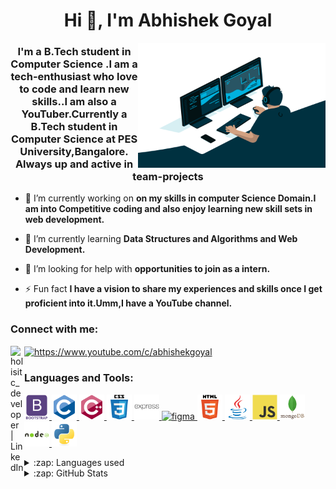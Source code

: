 <h1 align="center">Hi 👋, I'm Abhishek Goyal</h1>
<img align="right" alt="GIF" src="avento.gif" width="300" height="200" />
<h3 align="center">I'm a B.Tech student in Computer Science .I am a tech-enthusiast who love to code and learn new skills..I am also a YouTuber.Currently a B.Tech student in Computer Science at PES University,Bangalore. Always up and active in team-projects</h3>

- 🔭 I’m currently working on **on my skills in computer Science Domain.I am into Competitive coding and also enjoy learning new skill sets in web development.**

- 🌱 I’m currently learning **Data Structures and Algorithms and Web Development.**

- 🤝 I’m looking for help with **opportunities to join as a intern.**

- ⚡ Fun fact **I have a vision to share my experiences and skills once I get proficient into it.Umm,I have a YouTube channel.**

<h3 align="left">Connect with me:</h3>
<p align="left">

[<img align="left" alt="holisitc_developer | LinkedIn" width="22px" src="https://cdn.jsdelivr.net/npm/simple-icons@v3/icons/linkedin.svg" />][linkedin]
<a href="https://www.youtube.com/c/AbhishekGoyal" target="blank"><img align="center" src="https://raw.githubusercontent.com/rahuldkjain/github-profile-readme-generator/neutral-icons/src/images/icons/Social/youtube.svg" alt="https://www.youtube.com/c/abhishekgoyal" height="30" width="40" /></a>
</p>

<h3 align="left">Languages and Tools:</h3>
<p align="left"> <a href="https://getbootstrap.com" target="_blank"> <img src="https://raw.githubusercontent.com/devicons/devicon/master/icons/bootstrap/bootstrap-plain-wordmark.svg" alt="bootstrap" width="40" height="40"/> </a> <a href="https://www.cprogramming.com/" target="_blank"> <img src="https://raw.githubusercontent.com/devicons/devicon/master/icons/c/c-original.svg" alt="c" width="40" height="40"/> </a> <a href="https://www.w3schools.com/cpp/" target="_blank"> <img src="https://raw.githubusercontent.com/devicons/devicon/master/icons/cplusplus/cplusplus-original.svg" alt="cplusplus" width="40" height="40"/> </a> <a href="https://www.w3schools.com/css/" target="_blank"> <img src="https://raw.githubusercontent.com/devicons/devicon/master/icons/css3/css3-original-wordmark.svg" alt="css3" width="40" height="40"/> </a> <a href="https://expressjs.com" target="_blank"> <img src="https://raw.githubusercontent.com/devicons/devicon/master/icons/express/express-original-wordmark.svg" alt="express" width="40" height="40"/> </a> <a href="https://www.figma.com/" target="_blank"> <img src="https://www.vectorlogo.zone/logos/figma/figma-icon.svg" alt="figma" width="40" height="40"/> </a> <a href="https://www.w3.org/html/" target="_blank"> <img src="https://raw.githubusercontent.com/devicons/devicon/master/icons/html5/html5-original-wordmark.svg" alt="html5" width="40" height="40"/> </a> <a href="https://www.java.com" target="_blank"> <img src="https://raw.githubusercontent.com/devicons/devicon/master/icons/java/java-original.svg" alt="java" width="40" height="40"/> </a> <a href="https://developer.mozilla.org/en-US/docs/Web/JavaScript" target="_blank"> <img src="https://raw.githubusercontent.com/devicons/devicon/master/icons/javascript/javascript-original.svg" alt="javascript" width="40" height="40"/> </a> <a href="https://www.mongodb.com/" target="_blank"> <img src="https://raw.githubusercontent.com/devicons/devicon/master/icons/mongodb/mongodb-original-wordmark.svg" alt="mongodb" width="40" height="40"/> </a> <a href="https://nodejs.org" target="_blank"> <img src="https://raw.githubusercontent.com/devicons/devicon/master/icons/nodejs/nodejs-original-wordmark.svg" alt="nodejs" width="40" height="40"/> </a> <a href="https://www.python.org" target="_blank"> <img src="https://raw.githubusercontent.com/devicons/devicon/master/icons/python/python-original.svg" alt="python" width="40" height="40"/> </a> </p>

<details>
  <summary>:zap: Languages used</summary>
<p><img align="left" src="https://github-readme-stats.vercel.app/api/top-langs?username=abhishekgoyal17&show_icons=true&locale=en&layout=compact" alt="abhishekgoyal17" /></p>
</details>

<details>
  <summary>:zap: GitHub Stats</summary>
<p>&nbsp;<img align="center" src="https://github-readme-stats.vercel.app/api?username=abhishekgoyal17&show_icons=true&locale=en" alt="abhishekgoyal17" /></p>
</details>

[linkedin]: https://www.linkedin.com/in/abhishek-goyal-3b329a1b2/
